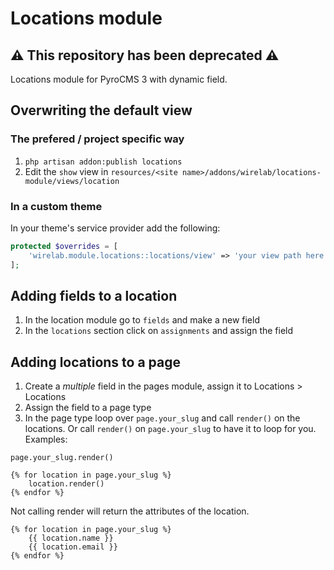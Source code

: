# Locations module
## ⚠️ This repository has been deprecated ⚠️

Locations module for PyroCMS 3 with dynamic field.

## Overwriting the default view
### The prefered / project specific way
1. `php artisan addon:publish locations`
2. Edit the `show` view in `resources/<site name>/addons/wirelab/locations-module/views/location`

### In a custom theme
In your theme's service provider add the following:
```php
protected $overrides = [
    'wirelab.module.locations::locations/view' => 'your view path here',
];
```

## Adding fields to a location
1. In the location module go to `fields` and make a new field
2. In the `locations` section click on `assignments` and assign the field

## Adding locations to a page
1. Create a _multiple_ field in the pages module, assign it to Locations > Locations
2. Assign the field to a page type
3. In the page type loop over `page.your_slug` and call `render()` on the locations. Or call `render()` on `page.your_slug` to have it to loop for you.
Examples:
```twig
page.your_slug.render()
```
```twig
{% for location in page.your_slug %}
	location.render()
{% endfor %}
```
Not calling render will return the attributes of the location.
```twig
{% for location in page.your_slug %}
	{{ location.name }}
	{{ location.email }}
{% endfor %}
```
